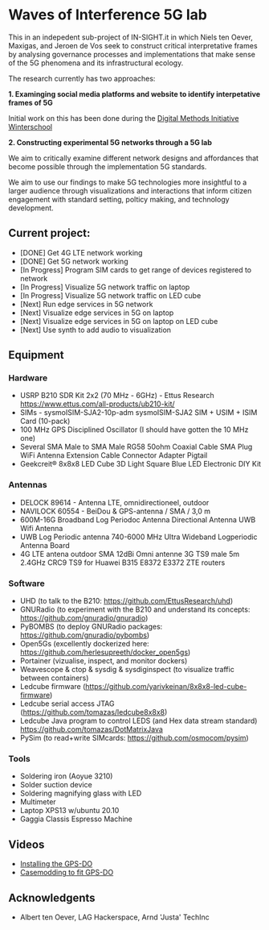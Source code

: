 # Waves of Interference 5G lab

This in an indepedent sub-project of IN-SIGHT.it in which Niels ten Oever, Maxigas, and Jeroen de Vos seek to construct critical interpretative frames by analysing governance processes and implementations that make sense of the 5G phenomena and its infrastructural ecology.

The research currently has two approaches:

**1. Examinging social media platforms and website to identify interpetative frames of 5G**
  
  Initial work on this has been done during the [Digital Methods Initiative Winterschool](https://wiki.digitalmethods.net/Dmi/WinterSchool2021Infodemic5G)
    
**2. Constructing experimental 5G networks through a 5G lab**
  
  We aim to critically examine different network designs and affordances that become possible through the implementation 5G standards. 
  
  We aim to use our findings to make 5G technologies more insightful to a larger audience through visualizations and interactions that inform citizen engagement with standard setting, polticy making, and technology development.
  
## Current project:
  - [DONE] Get 4G LTE network working
  - [DONE] Get 5G network working
  - [In Progress] Program SIM cards to get range of devices registered to network
  - [In Progress] Visualize 5G network traffic on laptop
  - [In Progress] Visualize 5G network traffic on LED cube
  - [Next] Run edge services in 5G network
  - [Next] Visualize edge services in 5G on laptop
  - [Next] Visualize edge services in 5G on laptop on LED cube
  - [Next] Use synth to add audio to visualization

## Equipment
    
### Hardware
  - USRP B210 SDR Kit 2x2 (70 MHz - 6GHz) - Ettus Research <https://www.ettus.com/all-products/ub210-kit/>
  - SIMs - sysmoISIM-SJA2-10p-adm sysmoISIM-SJA2 SIM + USIM + ISIM Card (10-pack)
  - 100 MHz GPS Disciplined Oscillator (I should have gotten the 10 MHz one)
  - Several SMA Male to SMA Male RG58 50ohm Coaxial Cable SMA Plug WiFi Antenna Extension Cable Connector Adapter Pigtail
  - Geekcreit® 8x8x8 LED Cube 3D Light Square Blue LED Electronic DIY Kit

### Antennas
  - DELOCK 89614 - Antenna LTE, omnidirectioneel, outdoor
  - NAVILOCK 60554 - BeiDou & GPS-antenna / SMA / 3,0 m
  - 600M-16G Broadband Log Periodoc Antenna Directional Antenna UWB Wifi Antenna
  - UWB Log Periodic antenna 740-6000 MHz Ultra Wideband Logperiodic Antenna Board
  - 4G LTE antena outdoor SMA 12dBi Omni antenne 3G TS9 male 5m 2.4GHz CRC9 TS9 for Huawei B315 E8372 E3372 ZTE routers

### Software
  - UHD (to talk to the B210: <https://github.com/EttusResearch/uhd>)
  - GNURadio (to experiment with the B210 and understand its concepts: <https://github.com/gnuradio/gnuradio>)
  - PyBOMBS (to deploy GNURadio packages: <https://github.com/gnuradio/pybombs>)
  - Open5Gs (excellently dockerized here: <https://github.com/herlesupreeth/docker_open5gs>)
  - Portainer (vizualise, inspect, and monitor dockers)
  - Weavescope & ctop & sysdig & sysdiginspect (to visualize traffic between containers)
  - Ledcube firmware (<https://github.com/yarivkeinan/8x8x8-led-cube-firmware>)
  - Ledcube serial access JTAG (<https://github.com/tomazas/ledcube8x8x8>)
  - Ledcube Java program to control LEDS (and Hex data stream standard) <https://github.com/tomazas/DotMatrixJava>
  - PySim (to read+write SIMcards: <https://github.com/osmocom/pysim>)

### Tools
  - Soldering iron (Aoyue 3210)
  - Solder suction device
  - Soldering magnifying glass with LED
  - Multimeter
  - Laptop XPS13 w/ubuntu 20.10
  - Gaggia Classis Espresso Machine

## Videos
  - [Installing the GPS-DO](https://www.youtube.com/watch?v=HrnWpnW-Gfg)
  - [Casemodding to fit GPS-DO](https://www.youtube.com/watch?v=V1i42qqgNYY)

## Acknowledgents
  - Albert ten Oever, LAG Hackerspace, Arnd 'Justa' TechInc

  
